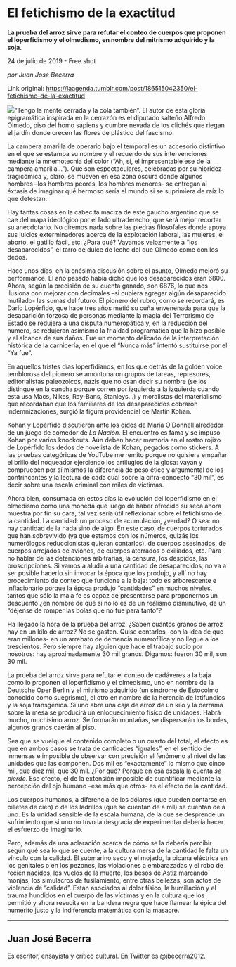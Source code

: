 # El fetichismo de la exactitud

**La prueba del arroz sirve para refutar el conteo de cuerpos que proponen el loperfidismo y el olmedismo, en nombre del mitrismo adquirido y la soja.**

24 de julio de 2019 - Free shot

_por Juan José Becerra_

Link original: https://laagenda.tumblr.com/post/186515042350/el-fetichismo-de-la-exactitud

![](https://64.media.tumblr.com/86006b92a430edc11378d89c1bc6066d/eb74b6d180a816d0-ac/s500x750/db7417364fc47c1a1089a78fae4fef2150e8c80e.jpg)“Tengo la mente cerrada y la cola también”. El autor de esta gloria epigramática inspirada en la cerrazón es el diputado salteño Alfredo Olmedo, piso del homo sapiens y cumbre nevada de los clichés que riegan el jardín donde crecen las flores de plástico del fascismo. 

La campera amarilla de operario bajo el temporal es un accesorio distintivo en el que se estampa su nombre y el recuerdo de sus intervenciones mediante la mnemotecnia del color (“Ah, sí, el impresentable ese de la campera amarilla…”). Que son espectaculares, celebradas por su hibridez tragicómica y, claro, se mueven en esa zona oscura donde algunos hombres –los hombres peores, los hombres menores- se entregan al éxtasis de imaginar qué hermoso sería el mundo si se suprimiera de raíz lo que detestan.

Hay tantas cosas en la cabecita maciza de este gaucho argentino que se cae del mapa ideológico por el lado ultraderecho, que será mejor recortar su anecdotario. No diremos nada sobre las piedras filosofales donde apoya sus juicios exterminadores acerca de la explotación laboral, las mujeres, el aborto, el gatillo fácil, etc. ¿Para qué? Vayamos velozmente a “los desaparecidos”, el tarro de dulce de leche del que Olmedo come con los dedos.

Hace unos días, en la enésima discusión sobre el asunto, Olmedo mejoró su performance. El año pasado había dicho que los desaparecidos eran 6800. Ahora, según la precisión de su cuenta ganado, son 6876, lo que nos ilusiona con mejorar con decimales –si cupiera agregar algún desaparecido mutilado- las sumas del futuro. El pionero del rubro, como se recordará, es Darío Lopérfido, que hace tres años metió su cuña envenenada para que la desaparición forzosa de personas mediante la magia del Terrorismo de Estado se redujera a una disputa numeropática y, en la reducción del número, se redujeran asimismo la frialdad programática que la hizo posible y el alcance de sus daños. Fue un momento delicado de la  interpretación histórica de la carnicería, en el que el “Nunca más” intentó sustituirse por el “Ya fue”.

En aquellos tristes días loperfidianos, en los que detrás de la golden voice temblorosa del pionero se amontonaron grupos de tareas, represores, editorialistas paleozoicos, nazis que no osan decir su nombre (se los distingue en la cancha porque corren por izquierda a la izquierda cuando esta usa Macs, Nikes, Ray-Bans, Stanleys…) y moralistas del materialismo que recordaban que los familiares de los desaparecidos cobraron indemnizaciones, surgió la figura providencial de Martín Kohan. 

Kohan y Lopérfido  [discutieron](https://www.youtube.com/watch?v=NQR7KcgC6iA) ante los oídos de María O’Donnell alrededor de un juego de comedor de *La Nación.* El encuentro es fama y se impuso Kohan por varios knockouts. Aún deben hacer memoria en el rostro rojizo de Lopérfido los dedos de novelista de Kohan, pegados como stickers. A las pruebas categóricas de YouTube me remito porque no quisiera empañar el brillo del noqueador ejerciendo los artilugios de la glosa: vayan y comprueben por sí mismos la diferencia de peso ético y argumental de los contrincantes y la lectura de cada cual sobre la cifra-concepto “30 mil”, es decir sobre una escala criminal con miles de víctimas.

Ahora bien, consumada en estos días la evolución del loperfidismo en el olmedismo como una moneda que luego de haber ofrecido su seca ahora muestra por fin su cara, tal vez sería útil reflexionar sobre el fetichismo de la cantidad. La cantidad: un proceso de acumulación, ¿verdad? O sea: no hay cantidad de la nada sino de algo. En este caso, de cuerpos torturados que han sobrevivido (ya que estamos con los números, quizás los numerólogos reduccionistas quieran contarlos), de cuerpos asesinados, de cuerpos arrojados de aviones, de cuerpos aterrados o exiliados, etc. Para no hablar de las detenciones arbitrarias, la censura, los despidos, las proscripciones. Si vamos a aludir a una cantidad de desaparecidos, no va a ser posible hacerlo sin invocar la época que los produjo, y allí no hay procedimiento de conteo que funcione a la baja: todo es arborescente e inflacionario porque la época produjo “cantidades” en muchos niveles, tantos que sólo la mala fe es capaz de presentarse para proponernos un descuento ¿en nombre de qué si no lo es de un realismo disminutivo, de un “déjense de romper las bolas que no fue para tanto”?     

Ha llegado la hora de la prueba del arroz. ¿Saben cuántos granos de arroz hay en un kilo de arroz? No se gasten. Quise contarlos -con la idea de que eran millones- en un arrebato de demencia numerofílica y no llegue a los trescientos. Pero siempre hay alguien que hace el trabajo sucio por nosotros: hay aproximadamente 30 mil granos. Digamos: fueron 30 mil, son 30 mil. 

La prueba del arroz sirve para refutar el conteo de cadáveres a la baja como lo proponen el loperfidismo y el olmedismo, uno en nombre de la Deutsche Oper Berlin y el mitrismo adquirido (un síndrome de Estocolmo conocido como suegrismo), el otro en nombre de la herencia de latifundios y la soja transgénica. Si uno abre una caja de arroz de un kilo y la derrama sobre la mesa se producirá un enloquecimiento físico de unidades. Habrá mucho, muchísimo arroz. Se formarán montañas, se dispersarán los bordes, algunos granos caerán al piso. 

Sea que se vuelque el contenido completo o un cuarto del total, el efecto es que en ambos casos se trata de cantidades “iguales”, en el sentido de inmensas e imposible de observar con precisión el fenómeno al nivel de las unidades que las componen. Dos mil es “exactamente” lo mismo que cinco mil, que diez mil, que 30 mil. ¿Por qué? Porque en esa escala la cuenta *se pierde*. Ese efecto, el de la extensión imposible de cuantificar mediante la percepción del ojo humano –ese más que otros- es el efecto de la cantidad. 

Los cuerpos humanos, a diferencia de los dólares (que pueden contarse en billetes de cien) o de los ladrillos (que se cuentan de a mil) se cuentan de a uno. Es la unidad sensible de la escala humana, de la que se desprende un sufrimiento que si uno no tuvo la desgracia de experimentar debería hacer el esfuerzo de imaginarlo.   

Pero, además de una aclaración acerca de cómo se la debería percibir según qué sea lo que se cuente, a la cultura mersa de la cantidad le falta un vínculo con la calidad. El submarino seco y el mojado, la picana eléctrica en los genitales o en los pezones, las violaciones a embarazadas y el robo de recién nacidos, los vuelos de la muerte, los besos de Astiz marcando monjas, los simulacros de fusilamiento, entre otras bellezas, son actos de violencia de “calidad”. Están asociados al dolor físico, la humillación y el trauma hundidos en el cuerpo de las víctimas y en la cultura que los permitió y ahora resucita en la bandera negra que hace flamear la épica del numerito justo y la indiferencia matemática con la masacre.



---

 Juan José Becerra
------------------

 Es escritor, ensayista y crítico cultural. En Twitter es [@jbecerra2012](https://twitter.com/jbecerra2012). 


